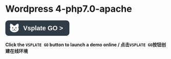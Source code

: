 # Wordpress 4-php7.0-apache

<a href="https://www.vsplate.com/?docker-compose=https://github.com/vsplate/dcenvs/wordpress/4-php7.0-apache"><img alt="VSPLATE GO" src="https://raw.githubusercontent.com/vsplate/images/master/vsgo_btn.png" width="200px"></a>

**Click the `VSPLATE GO` button to launch a demo online / 点击`VSPLATE GO`按钮创建在线环境**